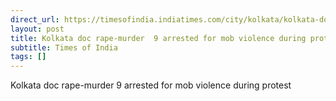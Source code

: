 ```yaml
---
direct_url: https://timesofindia.indiatimes.com/city/kolkata/kolkata-doctor-rape-murder-9-arrested-for-mob-violence-during-protest/articleshow/112545843.cms
layout: post
title: Kolkata doc rape-murder  9 arrested for mob violence during protest
subtitle: Times of India
tags: []
---
```


Kolkata doc rape-murder  9 arrested for mob violence during protest
